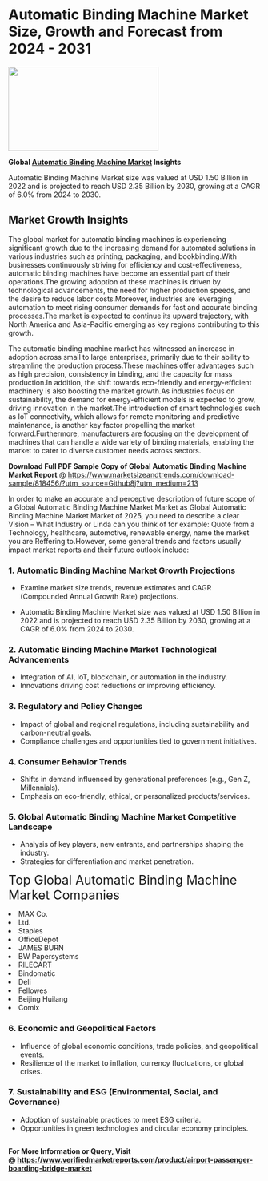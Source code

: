<H1>Automatic Binding Machine Market Size, Growth and Forecast from 2024 - 2031</H1><img class="aligncenter size-medium wp-image-584254" src="https://thirdeyenews.in/wp-content/uploads/2024/09/Global-Market-Research-300x168.jpeg" alt="" width="300" height="168" /><p><strong>Global&nbsp;<a href="https://www.marketsizeandtrends.com/download-sample/818456/?utm_source=Github8j?utm_medium=213">Automatic Binding Machine Market</a> Insights</strong></p><p>Automatic Binding Machine Market size was valued at USD 1.50 Billion in 2022 and is projected to reach USD 2.35 Billion by 2030, growing at a CAGR of 6.0% from 2024 to 2030.</p><p><h2>Market Growth Insights</h2> <p>The global market for automatic binding machines is experiencing significant growth due to the increasing demand for automated solutions in various industries such as printing, packaging, and bookbinding.With businesses continuously striving for efficiency and cost-effectiveness, automatic binding machines have become an essential part of their operations.The growing adoption of these machines is driven by technological advancements, the need for higher production speeds, and the desire to reduce labor costs.Moreover, industries are leveraging automation to meet rising consumer demands for fast and accurate binding processes.The market is expected to continue its upward trajectory, with North America and Asia-Pacific emerging as key regions contributing to this growth.</p> <p>The automatic binding machine market has witnessed an increase in adoption across small to large enterprises, primarily due to their ability to streamline the production process.These machines offer advantages such as high precision, consistency in binding, and the capacity for mass production.In addition, the shift towards eco-friendly and energy-efficient machinery is also boosting the market growth.As industries focus on sustainability, the demand for energy-efficient models is expected to grow, driving innovation in the market.The introduction of smart technologies such as IoT connectivity, which allows for remote monitoring and predictive maintenance, is another key factor propelling the market forward.Furthermore, manufacturers are focusing on the development of machines that can handle a wide variety of binding materials, enabling the market to cater to diverse customer needs across sectors.<p><span class=""><strong>Download Full PDF Sample Copy of Global Automatic Binding Machine Market Report</strong> @ <a href="https://www.marketsizeandtrends.com/download-sample/818456/?utm_source=Github8j?utm_medium=213" target="_blank">https://www.marketsizeandtrends.com/download-sample/818456/?utm_source=Github8j?utm_medium=213</a></span></p><p>In order to make an accurate and perceptive description of future scope of a Global&nbsp;Automatic Binding Machine Market Market as Global&nbsp;Automatic Binding Machine Market Market of 2025, you need to describe a clear Vision &ndash; What Industry or Linda can you think of for example: Quote from a Technology, healthcare, automotive, renewable energy, name the market you are Reffering to.However, some general trends and factors usually impact market reports and their future outlook include:</p><h3>1.&nbsp;<strong>Automatic Binding Machine Market Growth Projections</strong></h3><ul><li>Examine market size trends, revenue estimates and CAGR (Compounded Annual Growth Rate) projections.</li><li><p>Automatic Binding Machine Market size was valued at USD 1.50 Billion in 2022 and is projected to reach USD 2.35 Billion by 2030, growing at a CAGR of 6.0% from 2024 to 2030.</p></li></ul><h3>2.&nbsp;<strong>Automatic Binding Machine Market Technological Advancements</strong></h3><ul><li>Integration of AI, IoT, blockchain, or automation in the industry.</li><li>Innovations driving cost reductions or improving efficiency.</li></ul><h3>3.&nbsp;<strong>Regulatory and Policy Changes</strong></h3><ul><li>Impact of global and regional regulations, including sustainability and carbon-neutral goals.</li><li>Compliance challenges and opportunities tied to government initiatives.</li></ul><h3>4.&nbsp;<strong>Consumer Behavior Trends</strong></h3><ul><li>Shifts in demand influenced by generational preferences (e.g., Gen Z, Millennials).</li><li>Emphasis on eco-friendly, ethical, or personalized products/services.</li></ul><h3>5.&nbsp;<strong>Global Automatic Binding Machine Market Competitive Landscape</strong></h3><ul><li>Analysis of key players, new entrants, and partnerships shaping the industry.</li><li>Strategies for differentiation and market penetration.</li></ul><p data-pm-slice="1 1 []"><span style="color: inherit; font-family: inherit; font-size: 25px;">Top Global Automatic Binding Machine Market Companies</span></p><div class="" data-test-id=""><p><li>MAX Co.</li><li> Ltd.</li><li> Staples</li><li> OfficeDepot</li><li> JAMES BURN</li><li> BW Papersystems</li><li> RILECART</li><li> Bindomatic</li><li> Deli</li><li> Fellowes</li><li> Beijing Huilang</li><li> Comix</li></p></div><h3>6.&nbsp;<strong>Economic and Geopolitical Factors</strong></h3><ul><li>Influence of global economic conditions, trade policies, and geopolitical events.</li><li>Resilience of the market to inflation, currency fluctuations, or global crises.</li></ul><h3>7.&nbsp;<strong>Sustainability and ESG (Environmental, Social, and Governance)</strong></h3><ul><li>Adoption of sustainable practices to meet ESG criteria.</li><li>Opportunities in green technologies and circular economy principles.</li></ul><h2><strong style="font-size: 14px;">For More Information or Query, Visit @&nbsp;</strong><a style="background-color: #ffffff; font-size: 14px;" href="https://www.marketsizeandtrends.com/report/automatic-binding-machine-market/" target="_blank">https://www.verifiedmarketreports.com/product/airport-passenger-boarding-bridge-market</a></h2>